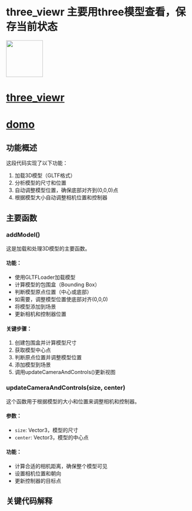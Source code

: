 # three_viewr 主要用three模型查看，保存当前状态
  <a href="#">
    <img src="https://github.com/actinm/Three_View/blob/main/public/three_view.png" height="100">
  </a>
  <h1><a href="#">three_viewr</a></h1>

  <h1><a target="_blank"  href="https://three-view.vercel.app/#/home">domo</a></h1>


## 功能概述

这段代码实现了以下功能：
1. 加载3D模型（GLTF格式）
2. 分析模型的尺寸和位置
3. 自动调整模型位置，确保底部对齐到(0,0,0)点
4. 根据模型大小自动调整相机位置和控制器

## 主要函数

### addModel()

这是加载和处理3D模型的主要函数。

#### 功能：
- 使用GLTFLoader加载模型
- 计算模型的包围盒（Bounding Box）
- 判断模型原点位置（中心或底部）
- 如需要，调整模型位置使底部对齐(0,0,0)
- 将模型添加到场景
- 更新相机和控制器位置

#### 关键步骤：
1. 创建包围盒并计算模型尺寸
2. 获取模型中心点
3. 判断原点位置并调整模型位置
4. 添加模型到场景
5. 调用updateCameraAndControls()更新视图

### updateCameraAndControls(size, center)

这个函数用于根据模型的大小和位置来调整相机和控制器。

#### 参数：
- `size`: Vector3，模型的尺寸
- `center`: Vector3，模型的中心点

#### 功能：
- 计算合适的相机距离，确保整个模型可见
- 设置相机位置和朝向
- 更新控制器的目标点

## 关键代码解释
